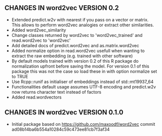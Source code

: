 ## CHANGES IN word2vec VERSION 0.2

- Extended predict.w2v with nearest if you pass on a vector or matrix. This allows to perform word2vec analogies or extract other similarities.
- Added word2vec_similarity
- Change classes returned by word2vec to 'word2vec_trained' and read.word2vec to 'word2vec'
- Add detailed docs of predict.word2vec and as.matrix.word2vec
- Added normalize option in read.word2vec usefull when wanting to extract the raw embedding (e.g. trained with other software)
- By default models trained with version 0.2 of this R package do normalization upfront before saving the model. For version 0.1 of this package this was not the case so load these in with option normalize set to TRUE
- Use Rcpp::runif as initialiser of embeddings instead of std::mt19937_64
- Functionalities default usage assumes UTF-8 encoding and predict.w2v now returns character text instead of factors
- Added read.wordvectors

## CHANGES IN word2vec VERSION 0.1.0

- Initial package based on https://github.com/maxoodf/word2vec commit ad08b14ba6b554a10284c59c473ee81cb7f3af34
